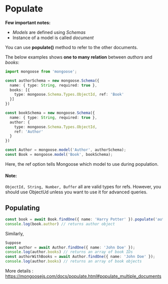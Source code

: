 <h1>Populate</h1>

**Few important notes:**
- *Models* are defined using *Schemas*
- Instance of a model is called *document*

You can use **populate()** method to refer to the other documents.

The below examples shows **one to many relation** between *authors* and *books*: 

```typescript
import mongoose from 'mongoose';

const authorSchema = new mongoose.Schema({
  name: { type: String, required: true },
  books: [{
    type: mongoose.Schema.Types.ObjectId, ref: 'Book'
  }]
})

const bookSchema = new mongoose.Schema({
  name: { type: String, required: true },
  author: { 
    type: mongoose.Schema.Types.ObjectId, 
    ref: 'Author'
  }
})

const Author = mongoose.model('Author', authorSchema);
const Book = mongoose.model('Book', bookSchema);
```
Here, the ref option tells Mongoose which model to use during population. 

#### Note: 
```ObjectId, String, Number, Buffer``` all are valid types for refs. However, you should use ObjectUd unless you want to use it for advanced queries.

<h2>Populating</h2>

```typescript
const book = await Book.findOne({ name: 'Harry Potter' }).populate('author');
console.log(book.author) // returns author object
```
Similarly,
```typescript
Suppose 
const author = await Author.findOne({ name: 'John Doe' }); 
console.log(author.books) // returns an array of book IDs 
const authorWithBooks = await Author.findOne({ name: 'John Doe' });
console.log(author.books) // returns an array of book objects
```


More details : https://mongoosejs.com/docs/populate.html#populate_multiple_documents